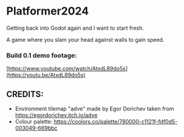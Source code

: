 # Platformer2024
Getting back into Godot again and I want to start fresh.

A game where you slam your head against walls to gain speed.

### Build 0.1 demo footage:
[https://www.youtube.com/watch/AtxdL89do5s](https://youtu.be/AtxdL89do5s)

## CREDITS:
- Environment tilemap "adve" made by Egor Dorichev taken from https://egordorichev.itch.io/adve
- Colour palette: https://coolors.co/palette/780000-c1121f-fdf0d5-003049-669bbc
